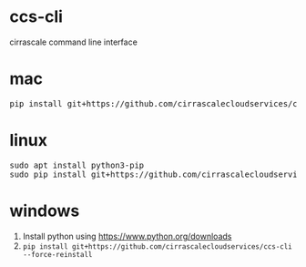 # ccs-cli
cirrascale command line interface

# mac

<pre>
pip install git+https://github.com/cirrascalecloudservices/ccs-cli --force-reinstall
</pre>

# linux

<pre>
sudo apt install python3-pip
sudo pip install git+https://github.com/cirrascalecloudservices/ccs-cli --force-reinstall
</pre>

# windows

1. Install python using https://www.python.org/downloads
2. ```pip install git+https://github.com/cirrascalecloudservices/ccs-cli --force-reinstall```


